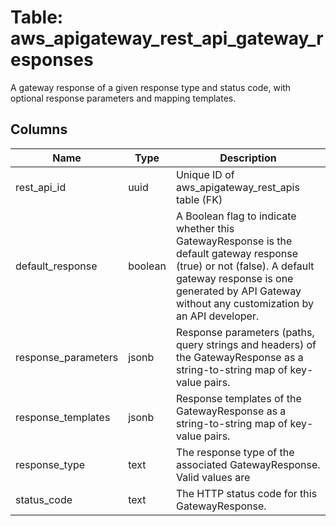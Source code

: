 
# Table: aws_apigateway_rest_api_gateway_responses
A gateway response of a given response type and status code, with optional response parameters and mapping templates.
## Columns
| Name        | Type           | Description  |
| ------------- | ------------- | -----  |
|rest_api_id|uuid|Unique ID of aws_apigateway_rest_apis table (FK)|
|default_response|boolean|A Boolean flag to indicate whether this GatewayResponse is the default gateway response (true) or not (false). A default gateway response is one generated by API Gateway without any customization by an API developer.|
|response_parameters|jsonb|Response parameters (paths, query strings and headers) of the GatewayResponse as a string-to-string map of key-value pairs.|
|response_templates|jsonb|Response templates of the GatewayResponse as a string-to-string map of key-value pairs.|
|response_type|text|The response type of the associated GatewayResponse. Valid values are|
|status_code|text|The HTTP status code for this GatewayResponse.|
